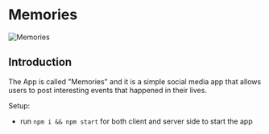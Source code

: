# Memories

![Memories](https://i.ibb.co/Z8Y0CJv/Screenshot-2020-10-30-at-11-10-04.png)

## Introduction
The App is called "Memories" and it is a simple social media app that allows users to post interesting events that happened in their lives.

Setup:
- run ```npm i && npm start``` for both client and server side to start the app
